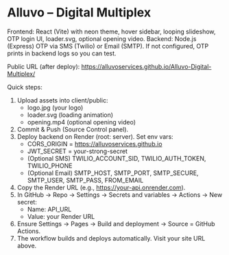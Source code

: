 # Alluvo – Digital Multiplex

Frontend: React (Vite) with neon theme, hover sidebar, looping slideshow, OTP login UI, loader.svg, optional opening video.
Backend: Node.js (Express) OTP via SMS (Twilio) or Email (SMTP). If not configured, OTP prints in backend logs so you can test.

Public URL (after deploy): https://alluvoservices.github.io/Alluvo-Digital-Multiplex/

Quick steps:
1) Upload assets into client/public:
   - logo.jpg (your logo)
   - loader.svg (loading animation)
   - opening.mp4 (optional opening video)
2) Commit & Push (Source Control panel).
3) Deploy backend on Render (root: server). Set env vars:
   - CORS_ORIGIN = https://alluvoservices.github.io
   - JWT_SECRET = your-strong-secret
   - (Optional SMS) TWILIO_ACCOUNT_SID, TWILIO_AUTH_TOKEN, TWILIO_PHONE
   - (Optional Email) SMTP_HOST, SMTP_PORT, SMTP_SECURE, SMTP_USER, SMTP_PASS, FROM_EMAIL
4) Copy the Render URL (e.g., https://your-api.onrender.com).
5) In GitHub → Repo → Settings → Secrets and variables → Actions → New secret:
   - Name: API_URL
   - Value: your Render URL
6) Ensure Settings → Pages → Build and deployment → Source = GitHub Actions.
7) The workflow builds and deploys automatically. Visit your site URL above.

